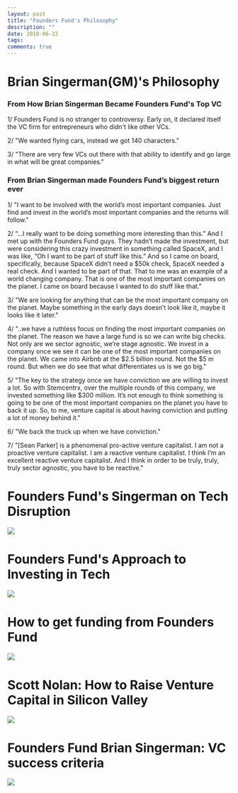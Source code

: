```yaml
---
layout: post
title: "Founders Fund's Philosophy"
description: ""
date: 2018-06-22
tags: 
comments: true
---
```

# Brian Singerman(GM)'s Philosophy

### From How Brian Singerman Became Founders Fund's Top VC

1/ Founders Fund is no stranger to controversy. Early on, it declared itself the VC firm for entrepreneurs who didn't like other VCs.
 
2/ "We wanted flying cars, instead we got 140 characters."
 
3/ "There are very few VCs out there with that ability to identify and go large in what will be great companies."


### From Brian Singerman made Founders Fund’s biggest return ever

1/ "I want to be involved with the world’s most important companies. Just find and invest in the world’s most important companies and the returns will follow."

2/ “...I really want to be doing something more interesting than this.” And I met up with the Founders Fund guys. They hadn’t made the investment, but were considering this crazy investment in something called SpaceX, and I was like, “Oh I want to be part of stuff like this.” And so I came on board, specifically, because SpaceX didn’t need a $50k check, SpaceX needed a real check. And I wanted to be part of that. That to me was an example of a world changing company. That is one of the most important companies on the planet. I came on board because I wanted to do stuff like that."

3/ "We are looking for anything that can be the most important company on the planet. Maybe something in the early days doesn’t look like it, maybe it looks like it later."
 
4/ "..we have a ruthless focus on finding the most important companies on the planet. The reason we have a large fund is so we can write big checks. Not only are we sector agnostic, we’re stage agnostic. We invest in a company once we see it can be one of the most important companies on the planet. We came into Airbnb at the $2.5 billion round. Not the $5 m round. But when we do see that what differentiates us is we go big."
 
5/ "The key to the strategy once we have conviction we are willing to invest a lot. So with Stemcentrx, over the multiple rounds of this company, we invested something like $300 million. It’s not enough to think something is going to be one of the most important companies on the planet you have to back it up. So, to me, venture capital is about having conviction and putting a lot of money behind it."
 
6/ "We back the truck up when we have conviction."
 
7/ "[Sean Parker] is a phenomenal pro-active venture capitalist. I am not a proactive venture capitalist. I am a reactive venture capitalist. I think I’m an excellent reactive venture capitalist. And I think in order to be truly, truly, truly sector agnostic, you have to be reactive."

# Founders Fund's Singerman on Tech Disruption
[![](http://img.youtube.com/vi/_6gTjBxOBQ0/0.jpg)](http://www.youtube.com/watch?v=_6gTjBxOBQ0 "Founders Fund's Singerman on Tech Disruption")

# Founders Fund's Approach to Investing in Tech
[![](http://img.youtube.com/vi/bKVdbJo7b-Q/0.jpg)](http://www.youtube.com/watch?v=bKVdbJo7b-Q "Founders Fund's Approach to Investing in Tech")

# How to get funding from Founders Fund
[![](http://img.youtube.com/vi/0pPW4siTbv8/0.jpg)](http://www.youtube.com/watch?v=0pPW4siTbv8 "How to get funding from Founders Fund")

# Scott Nolan: How to Raise Venture Capital in Silicon Valley
[![](http://img.youtube.com/vi/yQw_4ljR-7A/0.jpg)](http://www.youtube.com/watch?v=yQw_4ljR-7A "Scott Nolan: How to Raise Venture Capital in Silicon Valley")

# Founders Fund Brian Singerman: VC success criteria
[![](http://img.youtube.com/vi/p0L2GYmL-K8/0.jpg)](http://www.youtube.com/watch?v=p0L2GYmL-K8 "Founders Fund Brian Singerman: VC success criteria, importance of angel investing &startup qualities")
